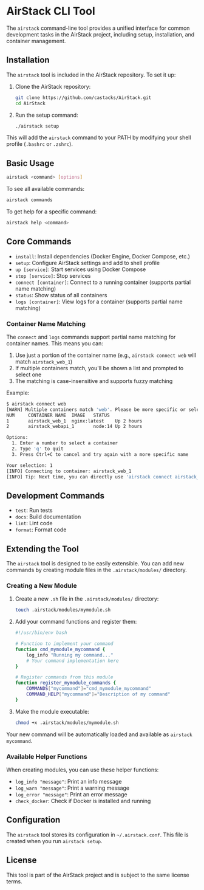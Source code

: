 # AirStack CLI Tool

The `airstack` command-line tool provides a unified interface for common development tasks in the AirStack project, including setup, installation, and container management.

## Installation

The `airstack` tool is included in the AirStack repository. To set it up:

1. Clone the AirStack repository:
   ```bash
   git clone https://github.com/castacks/AirStack.git
   cd AirStack
   ```

2. Run the setup command:
   ```bash
   ./airstack setup
   ```

This will add the `airstack` command to your PATH by modifying your shell profile (`.bashrc` or `.zshrc`).

## Basic Usage

```bash
airstack <command> [options]
```

To see all available commands:
```bash
airstack commands
```

To get help for a specific command:
```bash
airstack help <command>
```

## Core Commands

- `install`: Install dependencies (Docker Engine, Docker Compose, etc.)
- `setup`: Configure AirStack settings and add to shell profile
- `up [service]`: Start services using Docker Compose
- `stop [service]`: Stop services
- `connect [container]`: Connect to a running container (supports partial name matching)
- `status`: Show status of all containers
- `logs [container]`: View logs for a container (supports partial name matching)

### Container Name Matching

The `connect` and `logs` commands support partial name matching for container names. This means you can:

1. Use just a portion of the container name (e.g., `airstack connect web` will match `airstack_web_1`)
2. If multiple containers match, you'll be shown a list and prompted to select one
3. The matching is case-insensitive and supports fuzzy matching

Example:
```bash
$ airstack connect web
[WARN] Multiple containers match 'web'. Please be more specific or select from the list below:
NUM     CONTAINER NAME  IMAGE   STATUS
1       airstack_web_1  nginx:latest    Up 2 hours
2       airstack_webapi_1       node:14 Up 2 hours

Options:
  1. Enter a number to select a container
  2. Type 'q' to quit
  3. Press Ctrl+C to cancel and try again with a more specific name

Your selection: 1
[INFO] Connecting to container: airstack_web_1
[INFO] Tip: Next time, you can directly use 'airstack connect airstack_web_1' for this container
```

## Development Commands

- `test`: Run tests
- `docs`: Build documentation
- `lint`: Lint code
- `format`: Format code

## Extending the Tool

The `airstack` tool is designed to be easily extensible. You can add new commands by creating module files in the `.airstack/modules/` directory.

### Creating a New Module

1. Create a new `.sh` file in the `.airstack/modules/` directory:
   ```bash
   touch .airstack/modules/mymodule.sh
   ```

2. Add your command functions and register them:
   ```bash
   #!/usr/bin/env bash

   # Function to implement your command
   function cmd_mymodule_mycommand {
       log_info "Running my command..."
       # Your command implementation here
   }

   # Register commands from this module
   function register_mymodule_commands {
       COMMANDS["mycommand"]="cmd_mymodule_mycommand"
       COMMAND_HELP["mycommand"]="Description of my command"
   }
   ```

3. Make the module executable:
   ```bash
   chmod +x .airstack/modules/mymodule.sh
   ```

Your new command will be automatically loaded and available as `airstack mycommand`.

### Available Helper Functions

When creating modules, you can use these helper functions:

- `log_info "message"`: Print an info message
- `log_warn "message"`: Print a warning message
- `log_error "message"`: Print an error message
- `check_docker`: Check if Docker is installed and running

## Configuration

The `airstack` tool stores its configuration in `~/.airstack.conf`. This file is created when you run `airstack setup`.

## License

This tool is part of the AirStack project and is subject to the same license terms.